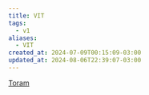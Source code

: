 ```yaml
---
title: VIT
tags:
  - v1
aliases:
  - VIT
created_at: 2024-07-09T00:15:09-03:00
updated_at: 2024-08-06T22:39:07-03:00
---
```


[Toram](../../../../rascunhos/2024/07/Toram.md)